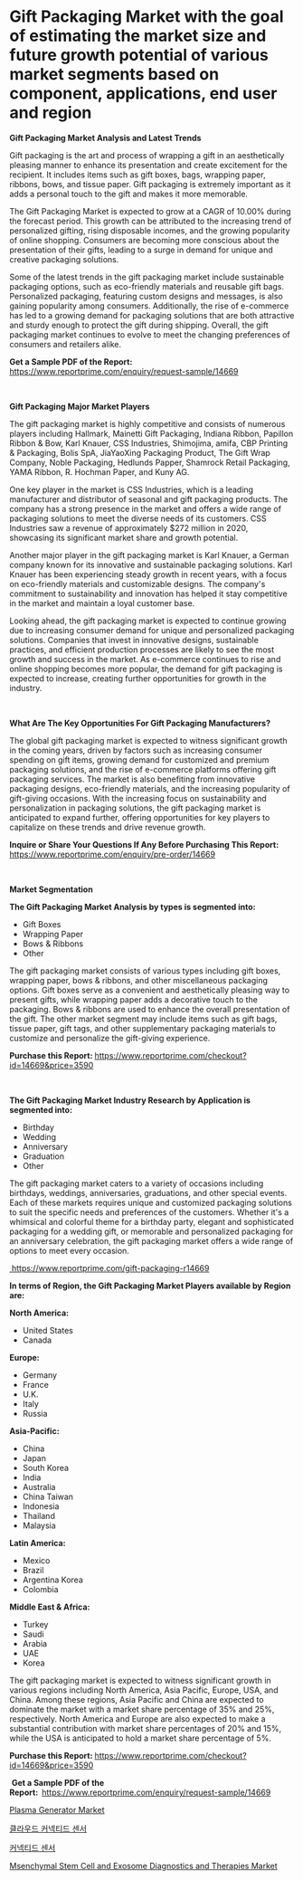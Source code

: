 <p><h1>Gift Packaging Market with the goal of estimating the market size and future growth potential of various market segments based on component, applications, end user and region</h1></p><p><strong>Gift Packaging Market Analysis and Latest Trends</strong></p>
<p><p>Gift packaging is the art and process of wrapping a gift in an aesthetically pleasing manner to enhance its presentation and create excitement for the recipient. It includes items such as gift boxes, bags, wrapping paper, ribbons, bows, and tissue paper. Gift packaging is extremely important as it adds a personal touch to the gift and makes it more memorable.</p><p>The Gift Packaging Market is expected to grow at a CAGR of 10.00% during the forecast period. This growth can be attributed to the increasing trend of personalized gifting, rising disposable incomes, and the growing popularity of online shopping. Consumers are becoming more conscious about the presentation of their gifts, leading to a surge in demand for unique and creative packaging solutions.</p><p>Some of the latest trends in the gift packaging market include sustainable packaging options, such as eco-friendly materials and reusable gift bags. Personalized packaging, featuring custom designs and messages, is also gaining popularity among consumers. Additionally, the rise of e-commerce has led to a growing demand for packaging solutions that are both attractive and sturdy enough to protect the gift during shipping. Overall, the gift packaging market continues to evolve to meet the changing preferences of consumers and retailers alike.</p></p>
<p><strong>Get a Sample PDF of the Report:&nbsp;</strong> <a href="https://www.reportprime.com/enquiry/request-sample/14669">https://www.reportprime.com/enquiry/request-sample/14669</a></p>
<p>&nbsp;</p>
<p><strong>Gift Packaging Major Market Players</strong></p>
<p><p>The gift packaging market is highly competitive and consists of numerous players including Hallmark, Mainetti Gift Packaging, Indiana Ribbon, Papillon Ribbon & Bow, Karl Knauer, CSS Industries, Shimojima, amifa, CBP Printing & Packaging, Bolis SpA, JiaYaoXing Packaging Product, The Gift Wrap Company, Noble Packaging, Hedlunds Papper, Shamrock Retail Packaging, YAMA Ribbon, R. Hochman Paper, and Kuny AG.</p><p>One key player in the market is CSS Industries, which is a leading manufacturer and distributor of seasonal and gift packaging products. The company has a strong presence in the market and offers a wide range of packaging solutions to meet the diverse needs of its customers. CSS Industries saw a revenue of approximately $272 million in 2020, showcasing its significant market share and growth potential.</p><p>Another major player in the gift packaging market is Karl Knauer, a German company known for its innovative and sustainable packaging solutions. Karl Knauer has been experiencing steady growth in recent years, with a focus on eco-friendly materials and customizable designs. The company's commitment to sustainability and innovation has helped it stay competitive in the market and maintain a loyal customer base.</p><p>Looking ahead, the gift packaging market is expected to continue growing due to increasing consumer demand for unique and personalized packaging solutions. Companies that invest in innovative designs, sustainable practices, and efficient production processes are likely to see the most growth and success in the market. As e-commerce continues to rise and online shopping becomes more popular, the demand for gift packaging is expected to increase, creating further opportunities for growth in the industry.</p></p>
<p>&nbsp;</p>
<p><strong>What Are The Key Opportunities For Gift Packaging Manufacturers?</strong></p>
<p><p>The global gift packaging market is expected to witness significant growth in the coming years, driven by factors such as increasing consumer spending on gift items, growing demand for customized and premium packaging solutions, and the rise of e-commerce platforms offering gift packaging services. The market is also benefiting from innovative packaging designs, eco-friendly materials, and the increasing popularity of gift-giving occasions. With the increasing focus on sustainability and personalization in packaging solutions, the gift packaging market is anticipated to expand further, offering opportunities for key players to capitalize on these trends and drive revenue growth.</p></p>
<p><strong>Inquire or Share Your Questions If Any Before Purchasing This Report:</strong> <a href="https://www.reportprime.com/enquiry/pre-order/14669">https://www.reportprime.com/enquiry/pre-order/14669</a></p>
<p>&nbsp;</p>
<p><strong>Market Segmentation</strong></p>
<p><strong>The Gift Packaging Market Analysis by types is segmented into:</strong></p>
<p><ul><li>Gift Boxes</li><li>Wrapping Paper</li><li>Bows & Ribbons</li><li>Other</li></ul></p>
<p><p>The gift packaging market consists of various types including gift boxes, wrapping paper, bows & ribbons, and other miscellaneous packaging options. Gift boxes serve as a convenient and aesthetically pleasing way to present gifts, while wrapping paper adds a decorative touch to the packaging. Bows & ribbons are used to enhance the overall presentation of the gift. The other market segment may include items such as gift bags, tissue paper, gift tags, and other supplementary packaging materials to customize and personalize the gift-giving experience.</p></p>
<p><strong>Purchase this Report:&nbsp;</strong><a href="https://www.reportprime.com/checkout?id=14669&price=3590">https://www.reportprime.com/checkout?id=14669&price=3590</a></p>
<p>&nbsp;</p>
<p><strong>The Gift Packaging Market Industry Research by Application is segmented into:</strong></p>
<p><ul><li>Birthday</li><li>Wedding</li><li>Anniversary</li><li>Graduation</li><li>Other</li></ul></p>
<p><p>The gift packaging market caters to a variety of occasions including birthdays, weddings, anniversaries, graduations, and other special events. Each of these markets requires unique and customized packaging solutions to suit the specific needs and preferences of the customers. Whether it's a whimsical and colorful theme for a birthday party, elegant and sophisticated packaging for a wedding gift, or memorable and personalized packaging for an anniversary celebration, the gift packaging market offers a wide range of options to meet every occasion.</p></p>
<p><a href="https://www.reportprime.com/gift-packaging-r14669">&nbsp;https://www.reportprime.com/gift-packaging-r14669</a></p>
<p><strong>In terms of Region, the Gift Packaging Market Players available by Region are:</strong></p>
<p>
    <p> <strong> North America: </strong>
        <ul>
            <li>United States</li>
            <li>Canada</li>
        </ul>
        </p> 
    <p> <strong> Europe: </strong>
        <ul>
            <li>Germany</li>
            <li>France</li>
            <li>U.K.</li>
            <li>Italy</li>
            <li>Russia</li>
        </ul>
        </p> 
    <p> <strong> Asia-Pacific: </strong>
        <ul>
            <li>China</li>
            <li>Japan</li>
            <li>South Korea</li>
            <li>India</li>
            <li>Australia</li>
            <li>China Taiwan</li>
            <li>Indonesia</li>
            <li>Thailand</li>
            <li>Malaysia</li>
        </ul>
        </p> 
    <p> <strong> Latin America: </strong>
        <ul>
            <li>Mexico</li>
            <li>Brazil</li>
            <li>Argentina Korea</li>
            <li>Colombia</li>
        </ul>
        </p> 
    <p> <strong> Middle East & Africa: </strong>
        <ul>
            <li>Turkey</li>
            <li>Saudi</li>
            <li>Arabia</li>
            <li>UAE</li>
            <li>Korea</li>
        </ul>
    </p>
    </p>
<p><p>The gift packaging market is expected to witness significant growth in various regions including North America, Asia Pacific, Europe, USA, and China. Among these regions, Asia Pacific and China are expected to dominate the market with a market share percentage of 35% and 25%, respectively. North America and Europe are also expected to make a substantial contribution with market share percentages of 20% and 15%, while the USA is anticipated to hold a market share percentage of 5%.</p></p>
<p><strong>Purchase this Report: </strong><a href="https://www.reportprime.com/checkout?id=14669&price=3590">https://www.reportprime.com/checkout?id=14669&price=3590</a></p>
<p>&nbsp;<strong>Get a Sample PDF of the Report:&nbsp;&nbsp;</strong><a href="https://www.reportprime.com/enquiry/request-sample/14669">https://www.reportprime.com/enquiry/request-sample/14669</a></p>
<p><strong></strong></p>
<p><p><a href="https://medium.com/@jarredmertz90/navigating-the-global-plasma-generator-market-landscape-trends-forecasts-and-impact-analysis-643288d44d4e">Plasma Generator Market</a></p><p><a href="https://medium.com/@indahsengkuni_11937/%EA%B8%80%EB%A1%9C%EB%B2%8C-%ED%81%B4%EB%9D%BC%EC%9A%B0%EB%93%9C-%EC%97%B0%EA%B2%B0-%EC%84%BC%EC%84%9C-%EC%8B%9C%EC%9E%A5-%EA%B8%B0%ED%9A%8C-%EB%B0%8F-2024%EB%85%84%EB%B6%80%ED%84%B0-2031%EB%85%84%EA%B9%8C%EC%A7%80%EC%9D%98-%EA%B8%B0%EA%B0%84%EC%97%90-%EB%8C%80%ED%95%9C-%EC%98%88%EC%B8%A1-a406a5e6b047">클라우드 커넥티드 센서</a></p><p><a href="https://medium.com/@indahsengkuni_11937/%EC%97%B0%EA%B2%B0%EB%90%9C-%EC%84%BC%EC%84%9C-%EC%8B%9C%EC%9E%A5-%EC%A0%90%EC%9C%A0%EC%9C%A8-%EB%B0%8F-%EC%8B%9C%EC%9E%A5-%EB%B6%84%EC%84%9D-%EC%84%B1%EC%9E%A5-%ED%8A%B8%EB%A0%8C%EB%93%9C-%EB%B0%8F-2024-2031-%EA%B8%B0%EA%B0%84%EC%97%90-%EB%8C%80%ED%95%9C-%EC%98%88%EC%B8%A1-65a8908b09ca">커넥티드 센서</a></p><p><a href="https://medium.com/@jarredmertz90/deep-dive-into-the-msenchymal-stem-cell-and-exosome-diagnostics-and-therapies-market-itstrends-57f815df31a3">Msenchymal Stem Cell and Exosome Diagnostics and Therapies Market</a></p></p>